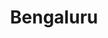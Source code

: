 ---
title: Bengaluru
address:
  line1: 72 Electronic City
  line2: Hosur Road
postcode: Bangalore 560100
country: India
img:
  url: https://maps.googleapis.com/maps/api/staticmap?format=jpg&key=AIzaSyAa-P3u_B9zTs_DJ_dXRK5og7r3_n7vlT0&maptype=roadmap&scale=2&size=425x300&markers=12.838566%2C77.6592042&zoom=15
  alt: Bengaluru static map
map: https://www.google.com/maps/place/Wipro+Limited/@12.838566,77.6592042,16z/data=!4m5!3m4!1s0x0:0x1d0caf77fe02554f!8m2!3d12.8384852!4d77.6571581?hl=en-US
draft: true
---